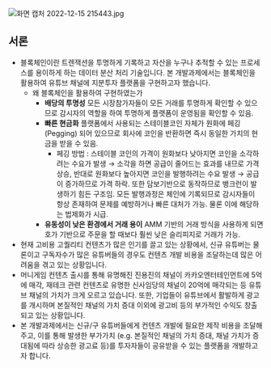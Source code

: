 ![화면 캡처 2022-12-15 215443.jpg](https://s3-us-west-2.amazonaws.com/secure.notion-static.com/890699c0-8e30-4f79-b7e0-e1d4f40b1822/%ED%99%94%EB%A9%B4_%EC%BA%A1%EC%B2%98_2022-12-15_215443.jpg)
## 서론
- 블록체인이란 트렌잭션을 투명하게 기록하고 자산을 누구나 추적할 수 있는 프로세스를 용이하게 하는 데이터 분산 처리 기술입니다. 본 개발과제에서는 블록체인을 활용하여 유튜브 채널에 지분투자 플랫폼을 구현하고자 했습니다.
    - 왜 블록체인을 활용하여 구현하였는가
        - **배당의 투명성**
        모든 시장참가자들이 모든 거래를 투명하게 확인할 수 있으므로 감시자의 역할을 하여 투명하게 플랫폼이 운영됨을 확인할 수 있음.
        - **빠른 현금화**
        플랫폼에서 사용되는 스테이블코인 자체가 원화에 페깅 (Pegging) 되어 있으므로 회사에 코인을 반환하면 즉시 동일한 가치의 현금을 받을 수 있음.
            - 페깅 방법 : 스테이블 코인의 가격이 원화보다 낮아지면 코인을 소각하려는 수요가 발생 → 소각을 하면 공급이 줄어드는 효과를 내므로 가격 상승, 반대로 원화보다 높아지면 코인을 발행하려는 수요 발생 → 공급이 증가하므로 가격 하락. 또한 담보기반으로 동작하므로 뱅크런이 발생하기 힘든 구조임. 모든 발행과정은 체인에 기록되므로 감시자들이 항상 존재하여 문제를 예방하거나 빠른 대처가 가능. 물론 이에 해당하는 법제화가 시급.
        - **유동성이 낮은 환경에서 거래 용이**
        AMM 기반의 거래 방식을 사용하게 되면 호가 기반으로 주문을 할 때보다 훨씬 낮은 슬리피지로 거래가 가능.
- 현재 고비용 고퀄리티 컨텐츠가 많은 인기를 끌고 있는 상황에서, 신규 유튜버는 물론이고 구독자수가 많은 유튜버들의 경우도 컨텐츠 개발 비용을 조달하는데 많은 어려움을 겪고 있는 상황입니다.
- 머니게임 컨텐츠 출시를 통해 유명해진 진용진의 채널이 카카오엔터테인먼트에 5억에 매각, 재테크 관련 컨텐츠로 유명한 신사임당의 채널이 20억에 매각되는 등 유튜브 채널의 가치가 크게 오르고 있습니다. 또한, 기업들이 유튜브에서 활발하게 광고를 개시하며 본질적인 채널의 가치 증대 이외에 광고비 등의 부가적인 수익도 창출되고 있는 상황입니다.
- 본 개발과제에서는 신규/구 유튜버들에게 컨텐츠 개발에 필요한 제작 비용을 조달해주고, 이를 통해 발생한 부가가치 (e.g. 본질적인 채널의 가치 증대, 채널 가치가 증대됨에 따라 상승한 광고료 등)를 투자자들이 공유받을 수 있는 플랫폼을 개발하고자 합니다.

